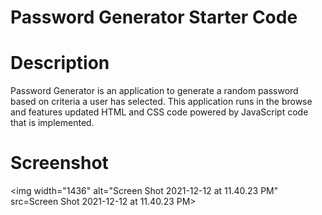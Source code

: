 # Password Generator Starter Code
# Description
Password Generator is an application to generate a random password based on criteria a user has selected. This application runs in the browse and features updated HTML and CSS code powered by JavaScript code that is implemented.
# Screenshot
<img width="1436" alt="Screen Shot 2021-12-12 at 11.40.23 PM" src=Screen Shot 2021-12-12 at 11.40.23 PM>

